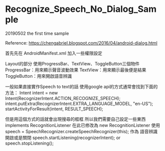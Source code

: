 # Recognize_Speech_No_Dialog_Sample
20190502 the first time sample

Reference:
https://chengabriel.blogspot.com/2016/04/android-dialog.html

首先先在 AndroidManifest.xml 加入一些權限設定
<uses-permission android:name="android.permission.RECORD_AUDIO" />
<uses-permission android:name="android.permission.INTERNET" />

Layout的部分
使用ProgressBar、TextView、ToggleButton三個物件
ProgressBar：用來顯示聲音波動效果
TextView：用來顯示最後便是結果
ToggleButton：用來開啟語音辨識

一般如果直接實作Speech to text的話
使用google api的方式通常會找到下面的方法：
Intent intent = new Intent(RecognizerIntent.ACTION_RECOGNIZE_SPEECH);
intent.putExtra(RecognizerIntent.EXTRA_LANGUAGE_MODEL, "en-US");
startActivityForResult(intent, RESULT_SPEECH);

但是用這個方式的話就會出現搜尋的框框
所以我們需要自己設定一些東西
implements RecognitionListener
在此已修改為 new RecognitionListener
使用speech = SpeechRecognizer.createSpeechRecognizer(this);
作為 語音辨識 開啟或是關閉
  speech.startListening(recognizerIntent);
or
  speech.stopListening();
  
                
                   
